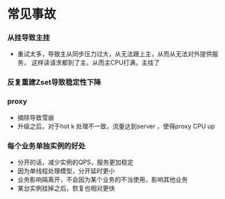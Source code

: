 常见事故
=======

### 从挂导致主挂
- 重试太多，导致主从同步压力过大，从无法跟上主，从而从无法对外提供服务，
这样读请求都到了主，从而主CPU打满，主挂了
  
### 反复重建Zset导致稳定性下降

### proxy
- 摘除导致雪崩
- 升级之后，对于hot k 处理不一致，流量达到server ，使得proxy CPU up

### 每个业务单独实例的好处
- 分开的话，减少实例的QPS，服务更加稳定
- 因为单线程处理模型，分开延时更小
- 业务影响隔离开，不会因为某个业务的不当使用，影响其他业务
- 某台实例挂掉之后，恢复也相对更快